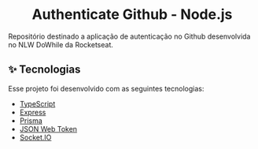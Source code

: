 <h1 align="center">Authenticate Github - Node.js</h1>
Repositório destinado a aplicação de autenticação no Github desenvolvida no NLW DoWhile da Rocketseat.

## ✨ Tecnologias

Esse projeto foi desenvolvido com as seguintes tecnologias:

- [TypeScript](https://www.typescriptlang.org/)
- [Express](https://expressjs.com/pt-br/)
- [Prisma](https://www.prisma.io/)
- [JSON Web Token](https://jwt.io/)
- [Socket.IO](https://socket.io/)
